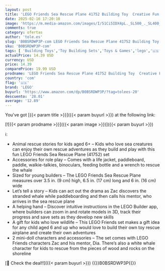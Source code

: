```yaml
---
layout: post
title: 'LEGO Friends Sea Rescue Plane 41752 Building Toy  Creative Fun for Girls and Boys Ages 6+  Includes 2 Mini-Dolls and a White Whale Plus Lots of Accessories  A Fun Gift for Kids Who Love Sea Life'
date: 2025-02-16 17:20:10
image: 'https://m.media-amazon.com/images/I/51Ci5IDX4pL._SL500_._SL400_.jpg'
comments: true
category: ofertas
author: 'tole.es'
slug: 'B0BSRDWP3P-com LEGO Friends Sea Rescue Plane 41752 Building Toy Creative...'
sku: 'B0BSRDWP3P-com'
tags: [ 'Building Toys','Toy Building Sets','Toys & Games','lego','🇺🇸', ]
actualPrice: 14.39 USD
currency: USD
price: 14.39
comparePrice: 19.99 USD
prodname: 'LEGO Friends Sea Rescue Plane 41752 Building Toy  Creative Fun for Girls and Boys Ages 6+  Includes 2 Mini-Dolls and a White Whale Plus Lots of Accessories  A Fun Gift for Kids Who Love Sea Life'
country: 'com'
flag: '🇺🇸'
brand: 'LEGO'
buyurl: 'https://www.amazon.com/dp/B0BSRDWP3P/?tag=tolees-20'
descuento: '28.01'
average: '12.89'
---
```


You've got [{{< param title >}}]({{< param buyurl >}}) at the following link:

[![{{< param prodname >}}]({{< param image >}})]({{< param buyurl >}})

ℹ️:

- Animal rescue stories for kids aged 6+ – Kids who love sea creatures can enjoy their own rescue adventures as they build and play with this fun LEGO Friends Sea Rescue Plane (41752) set
- Accessories for role play – Comes with a life jacket, paddleboard, paddle, walkie-talkies, binoculars, feeding bottle and a wrench to rescue the whale
- Sized for young builders – The LEGO Friends Sea Rescue Plane measures over 3.5 in. (9 cm) high, 6.5 in. (17 cm) long and 6 in. (16 cm) wide
- Let’s tell a story – Kids can act out the drama as Zac discovers the stranded whale while paddleboarding and then calls his mentor, who arrives in the sea rescue plane
- A helping hand – Discover intuitive instructions in the LEGO Builder app, where builders can zoom in and rotate models in 3D, track their progress and save sets as they develop new skills
- A gift for kids who love wildlife – This LEGO Friends set makes a gift idea for any child aged 6 and up who would love to build their own toy rescue airplane and create their own adventures
- 2 mini-doll characters and accessories – The set comes with LEGO Friends characters Zac and his mentor, Dia. There’s also a white whale character for kids to rescue from the pieces of wood and rocks on the shoreline

[🛒 Check the deal!!]({{< param buyurl >}})
{{<world>}}B0BSRDWP3P{{</world>}}

